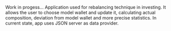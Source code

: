 Work in progess...
Application used for rebalancing technique in investing. It allows the user to choose model wallet and update it, calculating actual composition, deviation from model wallet and more precise statistics. In current state, app uses JSON server as data provider.
